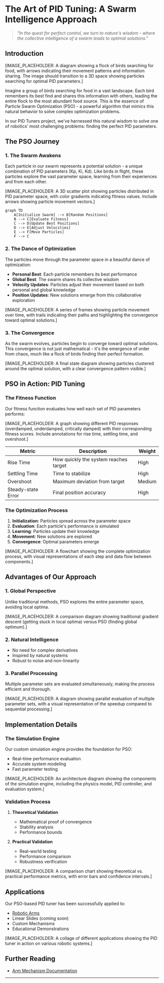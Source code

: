 # The Art of PID Tuning: A Swarm Intelligence Approach

> *"In the quest for perfect control, we turn to nature's wisdom - where the collective intelligence of a swarm leads to optimal solutions."*

## Introduction

[IMAGE_PLACEHOLDER: A diagram showing a flock of birds searching for food, with arrows indicating their movement patterns and information sharing. The image should transition to a 3D space showing particles searching for optimal PID parameters.]

Imagine a group of birds searching for food in a vast landscape. Each bird remembers its best find and shares this information with others, leading the entire flock to the most abundant food source. This is the essence of Particle Swarm Optimization (PSO) - a powerful algorithm that mimics this natural behavior to solve complex optimization problems.

In our PID Tuners project, we've harnessed this natural wisdom to solve one of robotics' most challenging problems: finding the perfect PID parameters.

## The PSO Journey

### 1. The Swarm Awakens
Each particle in our swarm represents a potential solution - a unique combination of PID parameters (Kp, Ki, Kd). Like birds in flight, these particles explore the vast parameter space, learning from their experiences and from each other.

[IMAGE_PLACEHOLDER: A 3D scatter plot showing particles distributed in PID parameter space, with color gradients indicating fitness values. Include arrows showing particle movement vectors.]

```mermaid
graph TD
    A[Initialize Swarm] --> B[Random Positions]
    B --> C[Evaluate Fitness]
    C --> D[Update Best Positions]
    D --> E[Adjust Velocities]
    E --> F[Move Particles]
    F --> C
```

### 2. The Dance of Optimization
The particles move through the parameter space in a beautiful dance of optimization:

- **Personal Best**: Each particle remembers its best performance
- **Global Best**: The swarm shares its collective wisdom
- **Velocity Updates**: Particles adjust their movement based on both personal and global knowledge
- **Position Updates**: New solutions emerge from this collaborative exploration

[IMAGE_PLACEHOLDER: A series of frames showing particle movement over time, with trails indicating their paths and highlighting the convergence toward optimal solutions.]

### 3. The Convergence
As the swarm evolves, particles begin to converge toward optimal solutions. This convergence is not just mathematical - it's the emergence of order from chaos, much like a flock of birds finding their perfect formation.

[IMAGE_PLACEHOLDER: A final state diagram showing particles clustered around the optimal solution, with a clear convergence pattern visible.]

## PSO in Action: PID Tuning

### The Fitness Function
Our fitness function evaluates how well each set of PID parameters performs:

[IMAGE_PLACEHOLDER: A graph showing different PID responses (overdamped, underdamped, critically damped) with their corresponding fitness scores. Include annotations for rise time, settling time, and overshoot.]

| Metric | Description | Weight |
|--------|-------------|---------|
| Rise Time | How quickly the system reaches target | High |
| Settling Time | Time to stabilize | High |
| Overshoot | Maximum deviation from target | Medium |
| Steady-state Error | Final position accuracy | High |

### The Optimization Process
1. **Initialization**: Particles spread across the parameter space
2. **Evaluation**: Each particle's performance is simulated
3. **Learning**: Particles update their knowledge
4. **Movement**: New solutions are explored
5. **Convergence**: Optimal parameters emerge

[IMAGE_PLACEHOLDER: A flowchart showing the complete optimization process, with visual representations of each step and data flow between components.]

## Advantages of Our Approach

### 1. Global Perspective
Unlike traditional methods, PSO explores the entire parameter space, avoiding local optima.

[IMAGE_PLACEHOLDER: A comparison diagram showing traditional gradient descent (getting stuck in local optima) versus PSO (finding global optimum).]

### 2. Natural Intelligence
- No need for complex derivatives
- Inspired by natural systems
- Robust to noise and non-linearity

### 3. Parallel Processing
Multiple parameter sets are evaluated simultaneously, making the process efficient and thorough.

[IMAGE_PLACEHOLDER: A diagram showing parallel evaluation of multiple parameter sets, with a visual representation of the speedup compared to sequential processing.]

## Implementation Details

### The Simulation Engine
Our custom simulation engine provides the foundation for PSO:
- Real-time performance evaluation
- Accurate system modeling
- Fast parameter testing

[IMAGE_PLACEHOLDER: An architecture diagram showing the components of the simulation engine, including the physics model, PID controller, and evaluation system.]

### Validation Process
1. **Theoretical Validation**
   - Mathematical proof of convergence
   - Stability analysis
   - Performance bounds

2. **Practical Validation**
   - Real-world testing
   - Performance comparison
   - Robustness verification

[IMAGE_PLACEHOLDER: A comparison chart showing theoretical vs. practical performance metrics, with error bars and confidence intervals.]

## Applications

Our PSO-based PID tuner has been successfully applied to:
- [Robotic Arms](ArmMechanism.md)
- Linear Slides (coming soon)
- Custom Mechanisms
- Educational Demonstrations

[IMAGE_PLACEHOLDER: A collage of different applications showing the PID tuner in action on various robotic systems.]

## Further Reading
- [Arm Mechanism Documentation](ArmMechanism.md)

---